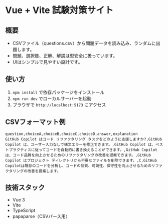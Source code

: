 # Vue + Vite 試験対策サイト

## 概要
- CSVファイル（questions.csv）から問題データを読み込み、ランダムに出題します。
- 問題、選択肢、正解、解説は型安全に扱っています。
- UIはシンプルで見やすい設計です。

## 使い方
1. `npm install` で依存パッケージをインストール
2. `npm run dev` でローカルサーバーを起動
3. ブラウザで `http://localhost:5173` にアクセス

## CSVフォーマット例
```
question,choiceA,choiceB,choiceC,choiceD,answer,explanation
GitHub Copilot はコード リファクタリング タスクをどのように支援しますか?,GitHub Copilot は、ユーザー入力なしで構文エラーを修正できます。,GitHub Copilot は、ベストプラクティスに従ってコードを自動的に書き換えることができます。,GitHub Copilot は、コード品質を向上させるためのリファクタリングの改善を提案できます。,GitHub Copilot はプロジェクト ディレクトリから不要なファイルを削除できます。,C,GitHub Copilotは既存のコードを分析し、コードの品質、可読性、保守性を向上させるためのリファクタリングの改善を提案します。
```

## 技術スタック
- Vue 3
- Vite
- TypeScript
- papaparse（CSVパース用）
